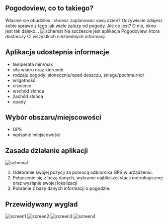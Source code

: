 ## Pogodoview, co to takiego?
Wlasnie sie obudziles i chcesz zaplanowac swoj dzien?
Oczywiscie zdajesz sobie sprawe z tego jak wiele zalezy od pogody. 
Ale co jest? O nie, okno jest tak daleko...
![schemat](http://imageshack.com/a/img673/5088/gURTjG.jpg)
Na szczescie jest aplikacja Pogodoview, ktora dostarczy Ci wszystkich niezbednych informacji.


## Aplikacja udostepnia informacje
* temperata min/max
* siła wiatru oraz kierunek
* rodzaju pogody: słonecznie/opad deszczu, śniegu/pochmurno/
* wilgotność
* ciśnienie
* wschód słońca
* zachód słońca
* opady


## Wybór obszaru/miejscowości
* GPS
* wpisanie miejscowości


## Zasada działanie aplikacji

![schemat](https://imagizer.imageshack.us/v2/598x397q90/537/o7W7kZ.png)

1. Odebranie swojej pozycji za pomocą odbiornika GPS w urządzeniu.
2. Połączenie się z bazą danych, wybranie najbliższej stacji metrologicznej oraz wysłąnie swojej lokalizacji
3. Pobranie z bazy danych informacji o pogodzie.

## Przewidywany wyglad

![screen1](http://s3.ifotos.pl/img/Screensho_wsawrhp.png)
![screen2](http://s2.ifotos.pl/img/Screensho_wsawrhe.png)
![screen3](http://s5.ifotos.pl/img/Screensho_wsawrhw.png)
![screen4](http://s10.ifotos.pl/img/Screensho_wsawrha.png)
